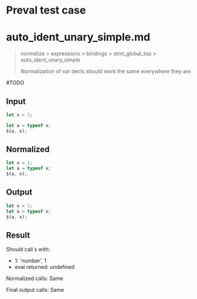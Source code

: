 # Preval test case

# auto_ident_unary_simple.md

> normalize > expressions > bindings > stmt_global_top > auto_ident_unary_simple
>
> Normalization of var decls should work the same everywhere they are

#TODO

## Input

`````js filename=intro
let x = 1;

let a = typeof x;
$(a, x);
`````

## Normalized

`````js filename=intro
let x = 1;
let a = typeof x;
$(a, x);
`````

## Output

`````js filename=intro
let x = 1;
let a = typeof x;
$(a, x);
`````

## Result

Should call `$` with:
 - 1: 'number', 1
 - eval returned: undefined

Normalized calls: Same

Final output calls: Same

